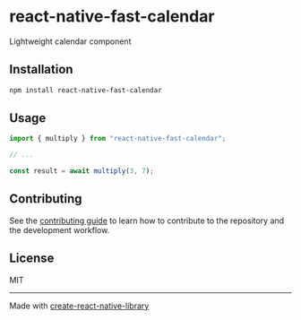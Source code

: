# react-native-fast-calendar
Lightweight calendar component
## Installation

```sh
npm install react-native-fast-calendar
```

## Usage

```js
import { multiply } from "react-native-fast-calendar";

// ...

const result = await multiply(3, 7);
```

## Contributing

See the [contributing guide](CONTRIBUTING.md) to learn how to contribute to the repository and the development workflow.

## License

MIT

---

Made with [create-react-native-library](https://github.com/callstack/react-native-builder-bob)

